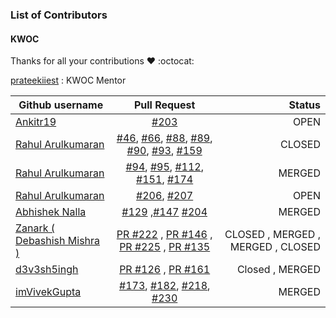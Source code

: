 ### List of Contributors

#### KWOC

Thanks for all your contributions :heart: :octocat:


[prateekiiest](https://github.com/prateekiiest) : KWOC Mentor


| Github username      | Pull Request           | Status  |
| ------------- |:-------------:| -----:|
|[Ankitr19](https://github.com/Ankitr19)| [#203](https://github.com/codeIIEST/Algorithms/pull/203) |OPEN|
|[Rahul Arulkumaran](https://github.com/rahulkumaran)| [#46](https://github.com/codeIIEST/Algorithms/pull/46), [#66](https://github.com/codeIIEST/Algorithms/pull/66), [#88](https://github.com/codeIIEST/Algorithms/pull/88), [#89](https://github.com/codeIIEST/Algorithms/pull/89), [#90](https://github.com/codeIIEST/Algorithms/pull/90), [#93](https://github.com/codeIIEST/Algorithms/pull/93), [#159](https://github.com/codeIIEST/Algorithms/pull/159) | CLOSED |
|[Rahul Arulkumaran](https://github.com/rahulkumaran)| [#94](https://github.com/codeIIEST/Algorithms/pull/94), [#95](https://github.com/codeIIEST/Algorithms/pull/95), [#112](https://github.com/codeIIEST/Algorithms/pull/112), [#151](https://github.com/codeIIEST/Algorithms/pull/151), [#174](https://github.com/codeIIEST/Algorithms/pull/174) | MERGED |
|[Rahul Arulkumaran](https://github.com/rahulkumaran)| [#206](https://github.com/codeIIEST/Algorithms/pull/206), [#207](https://github.com/codeIIEST/Algorithms/pull/207) | OPEN |
|[Abhishek Nalla](https://github.com/abhisheknalla)| [#129](https://github.com/codeIIEST/Algorithms/pull/129) ,[#147](https://github.com/codeIIEST/Algorithms/pull/147) [#204](https://github.com/codeIIEST/Algorithms/pull/204)| MERGED |
| [Zanark ( Debashish Mishra )](https://github.com/Zanark) | [PR #222](https://github.com/codeIIEST/Algorithms/pull/222) , [PR #146](https://github.com/codeIIEST/Algorithms/pull/146) , [PR #225](https://github.com/codeIIEST/Algorithms/pull/225) , [PR #135](https://github.com/codeIIEST/Algorithms/pull/135) | CLOSED , MERGED , MERGED , CLOSED|
| [d3v3sh5ingh](https://github.com/D3v3sh5ingh) | [PR #126](https://github.com/codeIIEST/Algorithms/pull/126) , [PR #161](https://github.com/codeIIEST/Algorithms/pull/161) | Closed , MERGED|
|[imVivekGupta](https://github.com/imVivekGupta)|[#173](https://github.com/codeIIEST/Algorithms/pull/173), [#182](https://github.com/codeIIEST/Algorithms/pull/182), [#218](https://github.com/codeIIEST/Algorithms/pull/218), [#230](https://github.com/codeIIEST/Algorithms/pull/230) | MERGED |

